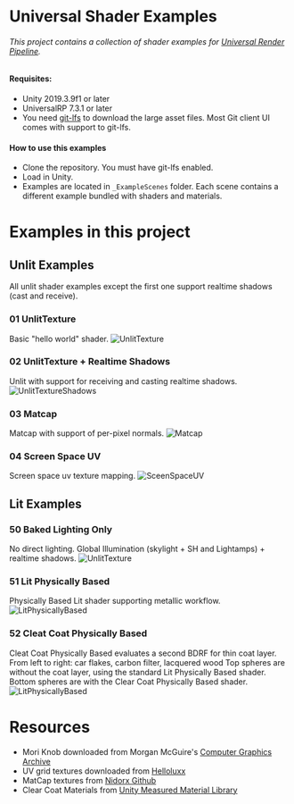 # Universal Shader Examples
###### This project contains a collection of shader examples for [Universal Render Pipeline](https://unity.com/srp/universal-render-pipeline).

#### Requisites:
- Unity 2019.3.9f1 or later 
- UniversalRP 7.3.1 or later
- You need [git-lfs](https://git-lfs.github.com/) to download the large asset files. Most Git client UI comes with support to git-lfs.

#### How to use this examples
- Clone the repository. You must have git-lfs enabled.
- Load in Unity.
- Examples are located in `_ExampleScenes` folder. Each scene contains a different example bundled with shaders and materials.

# Examples in this project

## Unlit Examples
All unlit shader examples except the first one support realtime shadows (cast and receive).


### 01 UnlitTexture
Basic "hello world" shader. 
![UnlitTexture](../images/Scene01.png?raw=true)

### 02 UnlitTexture + Realtime Shadows
Unlit with support for receiving and casting realtime shadows.
![UnlitTextureShadows](../images/Scene02.png?raw=true)

### 03 Matcap
Matcap with support of per-pixel normals.
![Matcap](../images/Scene03.png?raw=true)

### 04 Screen Space UV
Screen space uv texture mapping.
![SceenSpaceUV](../images/Scene04.png?raw=true)

## Lit Examples
### 50 Baked Lighting Only
No direct lighting. Global Illumination (skylight + SH and Lightamps) + realtime shadows.
![UnlitTexture](../images/Scene050.png?raw=true)

### 51 Lit Physically Based
Physically Based Lit shader supporting metallic workflow.
![LitPhysicallyBased](../images/Scene051.png?raw=true)

### 52 Cleat Coat Physically Based
Cleat Coat Physically Based evaluates a second BDRF for thin coat layer.
From left to right: car flakes, carbon filter, lacquered wood
Top spheres are without the coat layer, using the standard Lit Physically Based shader.
Bottom spheres are with the Clear Coat Physically Based shader.
![LitPhysicallyBased](../images/Scene052.png?raw=true)

# Resources
* Mori Knob downloaded from Morgan McGuire's [Computer Graphics Archive](https://casual-effects.com/data)
* UV grid textures downloaded from [Helloluxx](https://helloluxx.com/tutorials/cinema4d-2/cinema4d-materials/uv-grids/)
* MatCap textures from [Nidorx Github](https://github.com/nidorx/matcaps)
* Clear Coat Materials from [Unity Measured Material Library](https://github.com/Unity-Technologies/MeasuredMaterialLibraryURP)
